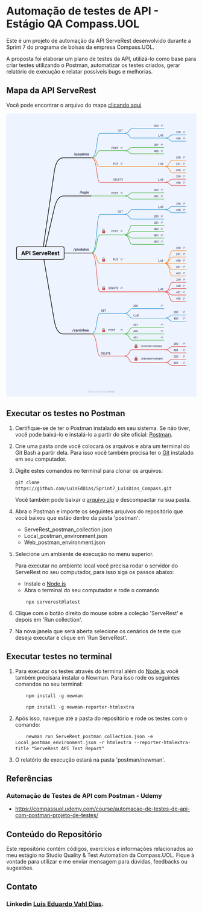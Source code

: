 # Automação de testes de API - Estágio QA Compass.UOL

Este é um projeto de automação da API ServeRest desenvolvido durante a Sprint 7 do programa de bolsas da empresa Compass.UOL. 

A proposta foi elaborar um plano de testes da API, utilizá-lo como base para criar testes utilizando o Postman, automatizar os testes criados, gerar relatório de execução e relatar possíveis bugs e melhorias.

## Mapa da API ServeRest

Você pode encontrar o arquivo do mapa [clicando aqui](/mapa-mental)

![ParaBank Map](/mapa-mental/API_ServeRest.png)

## Executar os testes no Postman

1. Certifique-se de ter o Postman instalado em seu sistema. Se não tiver, você pode baixá-lo e instalá-lo a partir do site oficial: [Postman](https://www.postman.com/).

2. Crie uma pasta onde você colocará os arquivos e abra um terminal do Git Bash a partir dela. Para isso você também precisa ter o [Git](https://git-scm.com/) instalado em seu computador.

3. Digite estes comandos no terminal para clonar os arquivos:
   ```
   git clone https://github.com/LuisEdDias/Sprint7_LuisDias_Compass.git

   ```

   Você também pode baixar o [arquivo zip](https://github.com/LuisEdDias/Sprint7_LuisDias_Compass/archive/refs/heads/main.zip) e descompactar na sua pasta.

4. Abra o Postman e importe os seguintes arquivos do repositório que você baixou que estão dentro da pasta 'postman':

   * ServeRest_postman_collection.json
   * Local_postman_environment.json
   * Web_postman_environment.json

5. Selecione um ambiente de execução no menu superior.
    
    Para executar no ambiente local você precisa rodar o servidor do ServeRest no seu computador, para isso siga os passos abaixo:
    * Instale o [Node.js](https://nodejs.org/en)
    * Abra o terminal do seu computador e rode o comando
    ```
        npx serverest@latest
    ```

6. Clique com o botão direito do mouse sobre a coleção 'ServeRest' e depois em 'Run collection'.

7. Na nova janela que será aberta selecione os cenários de teste que deseja executar e clique em 'Run ServeRest'.

## Executar testes no terminal

1. Para executar os testes através do terminal além do [Node.js](https://nodejs.org/en) você também precisara instalar o Newman. Para isso rode os seguintes comandos no seu terminal:
    ```
        npm install -g newman

    ```
    ```
        npm install -g newman-reporter-htmlextra

    ```

2. Após isso, navegue até a pasta do repositório e rode os testes com o comando:
    ```
        newman run ServeRest_postman_collection.json -e Local_postman_environment.json -r htmlextra --reporter-htmlextra-title "ServeRest API Test Report"

    ```

3. O relatório de execução estará na pasta 'postman/newman'.

## Referências
   
### Automação de Testes de API com Postman - Udemy
   * https://compassuol.udemy.com/course/automacao-de-testes-de-api-com-postman-projeto-de-testes/


## Conteúdo do Repositório

Este repositório contém códigos, exercícios e informações relacionados ao meu estágio no Studio Quality & Test Automation da Compass.UOL. Fique à vontade para utilizar e me enviar mensagem para dúvidas, feedbacks ou sugestões.

## Contato
### Linkedin [Luís Eduardo Vahl Dias](https://www.linkedin.com/in/luisvdias94/).
